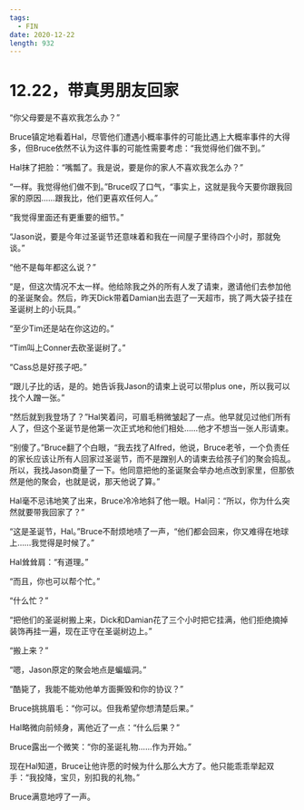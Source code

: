 ```yaml
---
tags:
  - FIN
date: 2020-12-22
length: 932
---
```


# 12.22，带真男朋友回家

“你父母要是不喜欢我怎么办？”

Bruce镇定地看着Hal，尽管他们遭遇小概率事件的可能比遇上大概率事件的大得多，但Bruce依然不认为这件事的可能性需要考虑：“我觉得他们做不到。”

Hal抹了把脸：“嘴瓢了。我是说，要是你的家人不喜欢我怎么办？”

“一样。我觉得他们做不到。”Bruce叹了口气，“事实上，这就是我今天要你跟我回家的原因……跟我比，他们更喜欢任何人。”

“我觉得里面还有更重要的细节。”

“Jason说，要是今年过圣诞节还意味着和我在一间屋子里待四个小时，那就免谈。”

“他不是每年都这么说？”

“是，但这次情况不太一样。他给除我之外的所有人发了请柬，邀请他们去参加他的圣诞聚会。然后，昨天Dick带着Damian出去逛了一天超市，挑了两大袋子挂在圣诞树上的小玩具。”

“至少Tim还是站在你这边的。”

“Tim叫上Conner去砍圣诞树了。”

“Cass总是好孩子吧。”

“跟儿子比的话，是的。她告诉我Jason的请柬上说可以带plus one，所以我可以找个人蹭一张。”

“然后就到我登场了？”Hal笑着问，可眉毛稍微皱起了一点。他早就见过他们所有人了，但这个圣诞节是他第一次正式地和他们相处……他才不想当一张人形请柬。

“别傻了。”Bruce翻了个白眼，“我去找了Alfred，他说，Bruce老爷，一个负责任的家长应该让所有人回家过圣诞节，而不是蹭别人的请柬去给孩子们的聚会捣乱。所以，我找Jason商量了一下。他同意把他的圣诞聚会举办地点改到家里，但那依然是他的聚会，也就是说，那天他说了算。”

Hal毫不忌讳地笑了出来，Bruce冷冷地斜了他一眼。Hal问：“所以，你为什么突然就要带我回家了？”

“这是圣诞节，Hal。”Bruce不耐烦地啧了一声，“他们都会回来，你又难得在地球上……我觉得是时候了。”

Hal耸耸肩：“有道理。”

“而且，你也可以帮个忙。”

“什么忙？”

“把他们的圣诞树搬上来，Dick和Damian花了三个小时把它挂满，他们拒绝摘掉装饰再挂一遍，现在正守在圣诞树边上。”

“搬上来？”

“嗯，Jason原定的聚会地点是蝙蝠洞。”

“酷毙了，我能不能劝他单方面撕毁和你的协议？”

Bruce挑挑眉毛：“你可以。但我希望你想清楚后果。”

Hal略微向前倾身，离他近了一点：“什么后果？”

Bruce露出一个微笑：“你的圣诞礼物……作为开始。”

现在Hal知道，Bruce让他许愿的时候为什么那么大方了。他只能乖乖举起双手：“我投降，宝贝，别扣我的礼物。”

Bruce满意地哼了一声。
